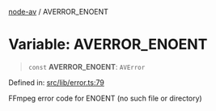 [node-av](../globals.md) / AVERROR\_ENOENT

# Variable: AVERROR\_ENOENT

> `const` **AVERROR\_ENOENT**: `AVError`

Defined in: [src/lib/error.ts:79](https://github.com/seydx/av/blob/f8631fc881b394300b1479f511d55cf1c370a87f/src/lib/error.ts#L79)

FFmpeg error code for ENOENT (no such file or directory)
